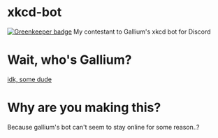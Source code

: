 # xkcd-bot

[![Greenkeeper badge](https://badges.greenkeeper.io/jennasisis/xkcd-bot.svg)](https://greenkeeper.io/)
My contestant to Gallium's xkcd bot for Discord

# Wait, who's Gallium?
[idk, some dude](http://github.com/benzarr410)

# Why are you making this?
Because gallium's bot can't seem to stay online for some reason..?
